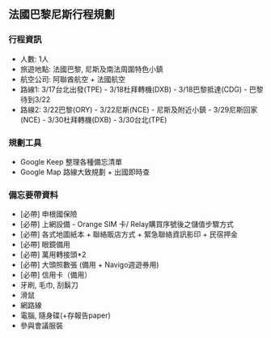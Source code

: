 
## 法國巴黎尼斯行程規劃

### 行程資訊

* 人數: 1人
* 旅遊地點: 法國巴黎, 尼斯及南法周圍特色小鎮
* 航空公司: 阿聯酋航空 + 法國航空
* 路線1: 3/17台北出發(TPE) - 3/18杜拜轉機(DXB) - 3/18巴黎抵達(CDG) - 巴黎待到3/22
* 路線2: 3/22巴黎(ORY) - 3/22尼斯(NCE) - 尼斯及附近小鎮 - 3/29尼斯回家(NCE) - 3/30杜拜轉機(DXB) - 3/30台北(TPE)


### 規劃工具

* Google Keep 整理各種備忘清單
* Google Map 路線大致規劃 + 出國即時查


### 備忘要帶資料

* [必帶] 申根國保險
* [必帶] 上網設備 - Orange SIM 卡/ Relay購買序號後之儲值步驟方式
* [必帶] 各式地圖紙本 + 聯絡販店方式 + 緊急聯絡資訊影印 + 民宿押金
* [必帶] 眼鏡備用
* [必帶] 萬用轉接頭*2
* [必帶] 大頭照數張 (備用 + Navigo週遊券用)
* [必帶] 信用卡（備用）
* 牙刷, 毛巾, 刮鬍刀
* 滑鼠
* 網路線
* 電腦, 隨身碟(+存報告paper)
* 參與會議服裝
